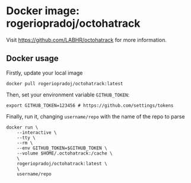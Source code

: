 # Docker image: rogeriopradoj/octohatrack

Visit <https://github.com/LABHR/octohatrack> for more information.

## Docker usage

Firstly, update your local image

```
docker pull rogeriopradoj/octohatrack:latest
```

Then, set your environment variable `GITHUB_TOKEN`:

```
export GITHUB_TOKEN=123456 # https://github.com/settings/tokens
```

Finally, run it, changing `username/repo` with the name of the repo to parse

```
docker run \
    --interactive \
    --tty \
    --rm \
    --env GITHUB_TOKEN=$GITHUB_TOKEN \
    --volume $HOME/.octohatrack:/cache \
    \
    rogeriopradoj/octohatrack:latest \
    \
    username/repo

```    